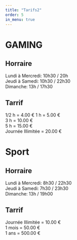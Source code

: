 ```yaml
---
title: "Tarifs2"
order: 5
in_menu: true
---
```

# GAMING      
## Horraire 
  
Lundi à Mercredi: 10h30 / 20h  
Jeudi à Samedi: 10h30 / 22h30  
Dimanche: 13h / 17h30
                                                                                                                         
## Tarrif  
1/2 h =                          4.00 € 
1 h = 5.00 €  
3 h =                           10.00 €  
5 h =                           15.00 €  
Journée Illimitée =    20.00 € 
 
# Sport  
## Horraire   
Lundi à Mercredi: 8h30 / 22h30  
Jeudi à Samedi: 7h30 / 23h30    
Dimanche: 13h / 19h00   

## Tarrif
 Journée Illimitée   =  10.00 €  
1 mois = 50.00 €  
1 ans = 500.00 € 